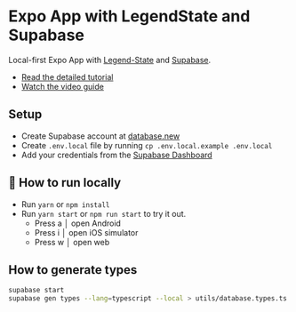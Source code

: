 # Expo App with LegendState and Supabase

Local-first Expo App with [Legend-State](https://legendapp.com/open-source/state/v3/) and [Supabase](https://supabase.com/).

- [Read the detailed tutorial](https://supabase.link/local-first-expo-legend-state)
- [Watch the video guide](https://supabase.link/local-first-expo-legend-state-yt)

## Setup

- Create Supabase account at [database.new](https://database.new)
- Create `.env.local` file by running `cp .env.local.example .env.local`
- Add your credentials from the [Supabase Dashboard](https://supabase.com/dashboard/project/_/settings/api)

## 🚀 How to run locally

- Run `yarn` or `npm install`
- Run `yarn start` or `npm run start` to try it out.
  - Press a │ open Android
  - Press i │ open iOS simulator
  - Press w │ open web

## How to generate types

```bash
supabase start
supabase gen types --lang=typescript --local > utils/database.types.ts
```
